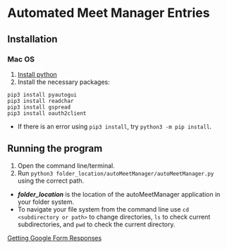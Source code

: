 # Automated Meet Manager Entries #

## Installation ##
### Mac OS ###
1. [Install python](https://programwithus.com/learn-to-code/install-python3-mac/)
2. Install the necessary packages:
```
pip3 install pyautogui
pip3 install readchar
pip3 install gspread
pip3 install oauth2client
```
- If there is an error using `pip3 install`, try `python3 -m pip install`.

## Running the program ##
1. Open the command line/terminal.
2. Run `python3 folder_location/autoMeetManager/autoMeetManager.py` using the
correct path.
  - _**folder\_location**_ is the location of the autoMeetManager application in your folder system.
  - To navigate your file system from the command line use ```cd <subdirectory or path>``` to change directories, ```ls``` to check current subdirectories, and ```pwd``` to check the current directory.


  [Getting Google Form Responses](https://pbpython.com/pandas-google-forms-part1.html)
